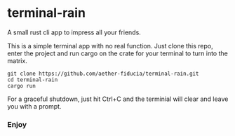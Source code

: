 # terminal-rain
A small rust cli app to impress all your friends.

This is a simple terminal app with no real function. Just clone this repo, enter the project and
run cargo on the crate for your terminal to turn into the matrix.

```
git clone https://github.com/aether-fiducia/terminal-rain.git
cd terminal-rain
cargo run
```
For a graceful shutdown, just hit Ctrl+C and the terminial will clear and leave you with a prompt.

### Enjoy
